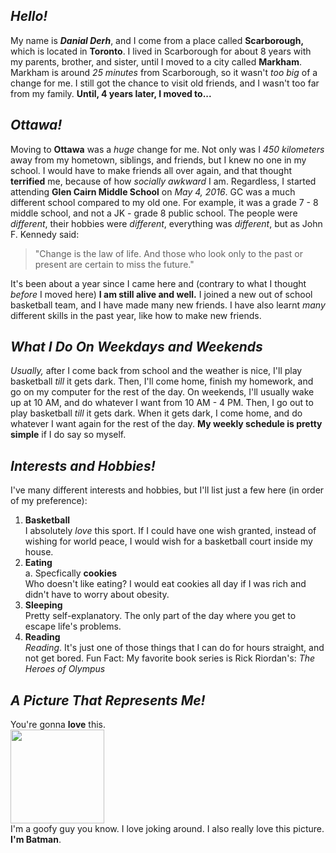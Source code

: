 ## _Hello!_ 
My name is **_Danial Derh_**, and I come from a place called **Scarborough,** which is located in **Toronto**. I lived in Scarborough for about 8 years with my parents, brother, and sister, until I moved to a city called **Markham**. Markham is around _25 minutes_ from Scarborough, so it wasn't _too big_ of a change for me. I still got the chance to visit old friends, and I wasn't too far from my family. **Until, 4 years later, I moved to...**  
## _Ottawa!_
Moving to **Ottawa** was a _huge_ change for me. Not only was I _450 kilometers_ away from my hometown, siblings, and friends, but I knew no one in my school. I would have to make friends all over again, and that thought **terrified** me, because of how _socially awkward_ I am. Regardless, I started attending **Glen Cairn Middle School** on _May 4, 2016_. GC was a much different school compared to my old one. For example, it was a grade 7 - 8 middle school, and not a JK - grade 8 public school. The people were _different_, their hobbies were _different_, everything was _different_, but as John F. Kennedy said:  
>"Change is the law of life. And those who look only to the past or present are certain to miss the future."  

It's been about a year since I came here and (contrary to what I thought _before_ I moved here) **I am still alive and well.** I joined a new out of school basketball team, and I have made many new friends. I have also learnt _many_ different skills in the past year, like how to make new friends.  

## _What I Do On Weekdays and Weekends_  
_Usually,_ after I come back from school and the weather is nice, I'll play basketball _till_ it gets dark. Then, I'll come home, finish my homework, and go on my computer for the rest of the day. On weekends, I'll usually wake up at 10 AM, and do whatever I want from 10 AM - 4 PM. Then, I go out to play basketball _till_ it gets dark. When it gets dark, I come home, and do whatever I want again for the rest of the day. **My weekly schedule is pretty simple** if I do say so myself.

## _Interests and Hobbies!_
I've many different interests and hobbies, but I'll list just a few here (in order of my preference):
1. **Basketball**  
I absolutely _love_ this sport. If I could have one wish granted, instead of wishing for world peace, I would wish for a basketball court inside my house.
2. **Eating**  
  a. Specfically **cookies**  
Who doesn't like eating? I would eat cookies all day if I was rich and didn't have to worry about obesity. 
3. **Sleeping**  
Pretty self-explanatory. The only part of the day where you get to escape life's problems.
4. **Reading**  
_Reading_. It's just one of those things that I can do for hours straight, and not get bored. Fun Fact: My favorite book series is Rick Riordan's: _The Heroes of Olympus_
## _A Picture That Represents Me!_
You're gonna **love** this.   
<img src="https://i.pinimg.com/736x/1a/eb/a4/1aeba46f5f2851f4c7c647d598e051c0--memes-funny-faces-funny-face-pics.jpg" width="150">  
I'm a goofy guy you know. I love joking around. I also really love this picture. **I'm Batman**.
